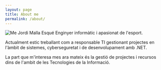 ```yaml
---
layout: page
title: About me
permalink: /about/
---
```

![Me](https://avatars1.githubusercontent.com/u/48735113?v=2&s=460) Jordi Malla Esqué Enginyer informàtic i apasionat de l'esport.  

Actualment estic treballant com a responsable TI gestionant projectes en l'àmbit de sistemes, cyberseguretat i de desenvolupament amb .NET.  

La part que m'interesa mes ara mateix és la gestió de projectes i recursos dins de l'ambit de les Tecnologies de la Informació.

